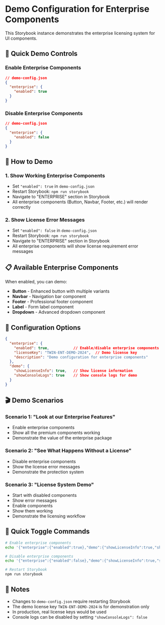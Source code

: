 # Demo Configuration for Enterprise Components

This Storybook instance demonstrates the enterprise licensing system for UI components.

## 🎯 Quick Demo Controls

### Enable Enterprise Components
```json
// demo-config.json
{
  "enterprise": {
    "enabled": true
  }
}
```

### Disable Enterprise Components
```json
// demo-config.json
{
  "enterprise": {
    "enabled": false
  }
}
```

## 🚀 How to Demo

### 1. **Show Working Enterprise Components**
- Set `"enabled": true` in `demo-config.json`
- Restart Storybook: `npm run storybook`
- Navigate to "ENTERPRISE" section in Storybook
- All enterprise components (Button, Navbar, Footer, etc.) will render correctly

### 2. **Show License Error Messages**
- Set `"enabled": false` in `demo-config.json`
- Restart Storybook: `npm run storybook`
- Navigate to "ENTERPRISE" section in Storybook
- All enterprise components will show license requirement error messages

## 📋 Available Enterprise Components

When enabled, you can demo:
- **Button** - Enhanced button with multiple variants
- **Navbar** - Navigation bar component
- **Footer** - Professional footer component
- **Label** - Form label component
- **Dropdown** - Advanced dropdown component

## 🔧 Configuration Options

```json
{
  "enterprise": {
    "enabled": true,           // Enable/disable enterprise components
    "licenseKey": "TWIN-ENT-DEMO-2024",  // Demo license key
    "description": "Demo configuration for enterprise components"
  },
  "demo": {
    "showLicenseInfo": true,   // Show license information
    "showConsoleLogs": true    // Show console logs for demo
  }
}
```

## 🎬 Demo Scenarios

### Scenario 1: "Look at our Enterprise Features"
- Enable enterprise components
- Show all the premium components working
- Demonstrate the value of the enterprise package

### Scenario 2: "See What Happens Without a License"
- Disable enterprise components
- Show the license error messages
- Demonstrate the protection system

### Scenario 3: "License System Demo"
- Start with disabled components
- Show error messages
- Enable components
- Show them working
- Demonstrate the licensing workflow

## 🔄 Quick Toggle Commands

```bash
# Enable enterprise components
echo '{"enterprise":{"enabled":true},"demo":{"showLicenseInfo":true,"showConsoleLogs":true}}' > demo-config.json

# Disable enterprise components
echo '{"enterprise":{"enabled":false},"demo":{"showLicenseInfo":true,"showConsoleLogs":true}}' > demo-config.json

# Restart Storybook
npm run storybook
```

## 📝 Notes

- Changes to `demo-config.json` require restarting Storybook
- The demo license key `TWIN-ENT-DEMO-2024` is for demonstration only
- In production, real license keys would be used
- Console logs can be disabled by setting `"showConsoleLogs": false` 